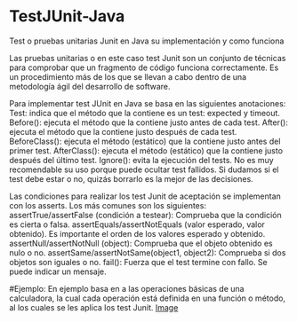 # TestJUnit-Java

Test o pruebas unitarias Junit en Java su implementación y como funciona 

Las pruebas unitarias o en este caso test Junit son un conjunto de técnicas para comprobar que un fragmento de código funciona correctamente. Es un procedimiento más de los que se llevan a cabo dentro de una metodología ágil del desarrollo de software.

Para implementar test JUnit en Java se basa en las siguientes anotaciones:
Test: 
indica que el método que la contiene es un test: expected y timeout.
Before(): 
ejecuta el método que la contiene justo antes de cada test.
After(): 
ejecuta el método que la contiene justo después de cada test.
BeforeClass(): 
ejecuta el método (estático) que la contiene justo antes del primer test.
AfterClass(): 
ejecuta el método (estático) que la contiene justo después del último test.
Ignore(): 
evita la ejecución del tests. No es muy recomendable su uso porque puede ocultar test fallidos. Si dudamos si el test debe estar o no, quizás borrarlo es la mejor de las decisiones.

Las condiciones para realizar los test Junit de aceptación se implementan con los asserts. Los más comunes son los siguientes:
assertTrue/assertFalse (condición a testear): Comprueba que la condición es cierta o falsa.
assertEquals/assertNotEquals (valor esperado, valor obtenido). Es importante el orden de los valores esperado y obtenido.
assertNull/assertNotNull (object): Comprueba que el objeto obtenido es nulo o no.
assertSame/assertNotSame(object1, object2): Comprueba si dos objetos son iguales o no.
fail(): Fuerza que el test termine con fallo. Se puede indicar un mensaje.

#Ejemplo:
En ejemplo basa en a las operaciones básicas de una calculadora, la cual cada operación está definida en una función o método, al los cuales se les aplica los test Junit. 
[Image](https://github.com/BrunoBeltreGuzman/TestJUnit-Java/blob/master/Screenshots.png)
